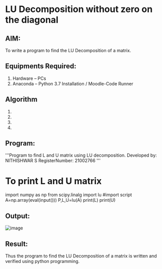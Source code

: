 # LU Decomposition without zero on the diagonal

## AIM:
To write a program to find the LU Decomposition of a matrix.

## Equipments Required:
1. Hardware – PCs
2. Anaconda – Python 3.7 Installation / Moodle-Code Runner

## Algorithm
1. 
2. 
3. 
4. 

## Program:
'''Program to find L and U matrix using LU decomposition.
Developed by: NITHISHWAR S
RegisterNumber: 21002766
'''

# To print L and U matrix
import numpy as np
from scipy.linalg import lu
#import script
A=np.array(eval(input()))
P,L,U=lu(A)
print(L)
print(U)



## Output:
![image](https://user-images.githubusercontent.com/94164665/147040143-e203e64d-0d04-4bae-9c62-8bc971de6af0.png)


## Result:
Thus the program to find the LU Decomposition of a matrix is written and verified using python programming.

